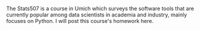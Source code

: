 The Stats507 is a course in Umich which surveys the software tools that are currently popular among data scientists in academia and industry, mainly focuses on Python. I will post this course's homework here.
